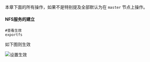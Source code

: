 本章下面的所有操作，如果不是特别提及全部默认为在 `master` 节点上操作。

#### NFS服务的建立

```
#查看生效
exportfs
```
如下图则生效

![设置生效](https://i.ibb.co/hyPJQ0Q/image.png)
